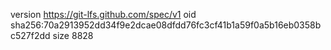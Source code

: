 version https://git-lfs.github.com/spec/v1
oid sha256:70a2913952dd34f9e2dcae08dfdd76fc3cf41b1a59f0a5b16eb0358bc527f2dd
size 8828

